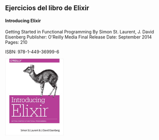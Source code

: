## Ejercicios del libro de Elixir

<h4 class="resource">Introducing Elixir</h4>
Getting Started in Functional Programming
By Simon St. Laurent, J. David Eisenberg
Publisher: O'Reilly Media
Final Release Date: September 2014
Pages: 210

ISBN: 978-1-449-36999-6

<a class="cover" href="http://shop.oreilly.com/product/0636920030584.do" title="Introducing Elixir: Getting Started in Functional Programming
– by Simon St. Laurent, J. David Eisenberg"><img src="/images/introducing-elixir.jpg" alt="Introducing Elixir cover" width="190" /></a>

